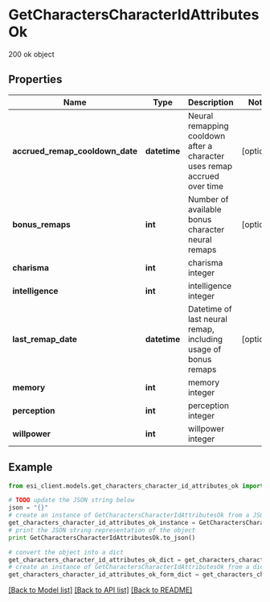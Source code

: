 # GetCharactersCharacterIdAttributesOk

200 ok object

## Properties

Name | Type | Description | Notes
------------ | ------------- | ------------- | -------------
**accrued_remap_cooldown_date** | **datetime** | Neural remapping cooldown after a character uses remap accrued over time | [optional] 
**bonus_remaps** | **int** | Number of available bonus character neural remaps | [optional] 
**charisma** | **int** | charisma integer | 
**intelligence** | **int** | intelligence integer | 
**last_remap_date** | **datetime** | Datetime of last neural remap, including usage of bonus remaps | [optional] 
**memory** | **int** | memory integer | 
**perception** | **int** | perception integer | 
**willpower** | **int** | willpower integer | 

## Example

```python
from esi_client.models.get_characters_character_id_attributes_ok import GetCharactersCharacterIdAttributesOk

# TODO update the JSON string below
json = "{}"
# create an instance of GetCharactersCharacterIdAttributesOk from a JSON string
get_characters_character_id_attributes_ok_instance = GetCharactersCharacterIdAttributesOk.from_json(json)
# print the JSON string representation of the object
print GetCharactersCharacterIdAttributesOk.to_json()

# convert the object into a dict
get_characters_character_id_attributes_ok_dict = get_characters_character_id_attributes_ok_instance.to_dict()
# create an instance of GetCharactersCharacterIdAttributesOk from a dict
get_characters_character_id_attributes_ok_form_dict = get_characters_character_id_attributes_ok.from_dict(get_characters_character_id_attributes_ok_dict)
```
[[Back to Model list]](../README.md#documentation-for-models) [[Back to API list]](../README.md#documentation-for-api-endpoints) [[Back to README]](../README.md)


